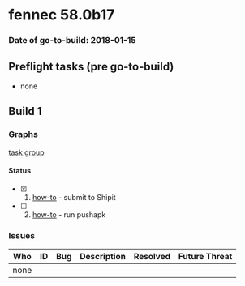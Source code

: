 # fennec 58.0b17

### Date of go-to-build: 2018-01-15

## Preflight tasks (pre go-to-build)
- none

## Build 1  

### Graphs
[task group](https://tools.taskcluster.net/push-inspector/#/Sowy8a0XRfeJ4Y7nMQvUBA)


#### Status
- [x] 1.  [how-to](https://wiki.mozilla.org/Release:Release_Automation_on_Mercurial:Starting_a_Release#Submit_to_Ship_It)  - submit to Shipit
- [ ] 2.  [how-to](https://github.com/mozilla-releng/releasewarrior-2.0/wiki/Push-to-Google-Play#what-to-do)  - run pushapk

### Issues
| Who                 | ID               | Bug                                                                 | Description                | Resolved                | Future Threat                |
| ------------------- | ---------------- | ------------------------------------------------------------------- | -------------------------- | ----------------------- | ---------------------------- |
| none | | | | | |

